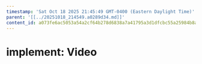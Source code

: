 ```yaml
---
timestamp: 'Sat Oct 18 2025 21:45:49 GMT-0400 (Eastern Daylight Time)'
parent: '[[../20251018_214549.a0289d34.md]]'
content_id: a073fe6ac5053a54a2cf64b278d6838a7a41795a3d1dfcbc55a25984b8a1d500
---
```


# implement: Video
